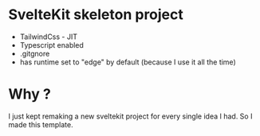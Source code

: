 # SvelteKit skeleton project

- TailwindCss - JIT
- Typescript enabled
- .gitgnore
- has runtime set to "edge" by default (because I use it all the time)

# Why ?
I just kept remaking a new sveltekit project for every single idea I had. So I made this template.